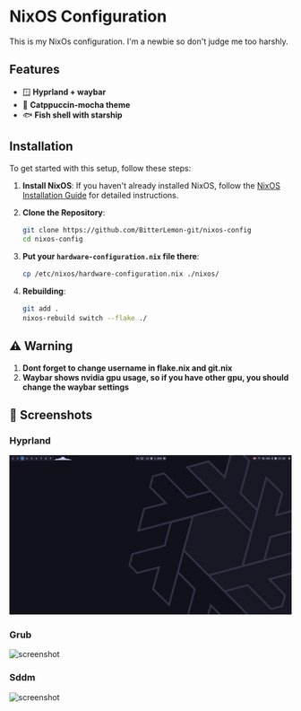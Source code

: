 # NixOS Configuration

This is my NixOs configuration. I'm a newbie so don't judge me too harshly.

## Features

- 🪟 **Hyprland + waybar**
- 🎨 **Catppuccin-mocha theme**
- 🐟 **Fish shell with starship**

## Installation

To get started with this setup, follow these steps:

1. **Install NixOS**: If you haven't already installed NixOS, follow the [NixOS Installation Guide](https://nixos.org/manual/nixos/stable/#sec-installation) for detailed instructions.

2. **Clone the Repository**:

   ```bash
   git clone https://github.com/BitterLemon-git/nixos-config
   cd nixos-config
   ```

3. **Put your `hardware-configuration.nix` file there**:

   ```bash
   cp /etc/nixos/hardware-configuration.nix ./nixos/
   ```

4. **Rebuilding**:

   ```bash
   git add .
   nixos-rebuild switch --flake ./
   ```

## ⚠️ Warning
1. **Dont forget to change username in flake.nix and git.nix**
2. **Waybar shows nvidia gpu usage, so if you have other gpu, you should change the waybar settings**

## 📸 Screenshots

### Hyprland
![screenshot](./screenshots/Hyprland.png)

### Grub
![screenshot](./screenshots/Grub.jpg)

### Sddm
![screenshot](./screenshots/Sddm.png)
